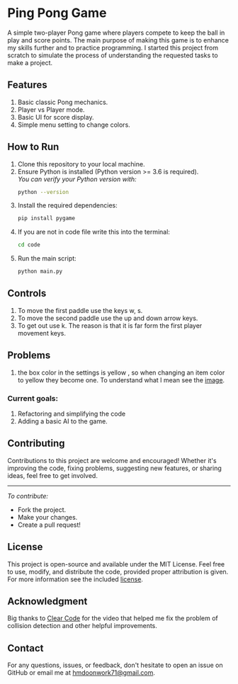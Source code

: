 # Ping Pong Game
A simple two-player Pong game where players compete to keep the ball in play and score points.
The main purpose of making this game is to enhance my skills further and to practice programming.
I started this project from scratch to simulate the process of understanding the requested tasks to make a project.

## Features
1. Basic classic Pong mechanics.
2. Player vs Player mode.
3. Basic UI for score display.
4. Simple menu setting to change colors.

## How to Run
1. Clone this repository to your local machine.
2. Ensure Python is installed (Python version >= 3.6 is required).  
   *You can verify your Python version with:*
   ```bash
   python --version
   ```
3. Install the required dependencies:
   ```bash
   pip install pygame
   ```
4. If you are not in code file write this into the terminal:
    ```bash
   cd code 
   ```
5. Run the main script:
   ```bash
   python main.py
   ```

## Controls
1. To move the first paddle use the keys w, s.
2. To move the second paddle use the up and down arrow keys.
3. To get out use k. The reason is that it is far form the first player movement keys.

## Problems
1. the box color in the settings is yellow , so when changing an item color to yellow they become one.
   To understand what I mean see the [image](images/matching%20color%20problem.png).

### Current goals:
1. Refactoring and simplifying the code
2. Adding a basic AI to the game.

## Contributing
Contributions to this project are welcome and encouraged!
Whether it's improving the code, fixing problems, suggesting new features, or sharing ideas, feel free to get involved.
    
---
*To contribute:*
- Fork the project.
- Make your changes.
- Create a pull request!

## License
This project is open-source and available under the MIT License. Feel free to use, modify, and distribute the code,
provided proper attribution is given. For more information see the included [license](LICENSE).

## Acknowledgment 
Big thanks to [Clear Code](https://www.youtube.com/c/ClearCode) for the video that helped me fix 
the problem of collision detection and other helpful improvements.

## Contact
For any questions, issues, or feedback, don't hesitate to open an issue on GitHub or email me at hmdoonwork71@gmail.com.
